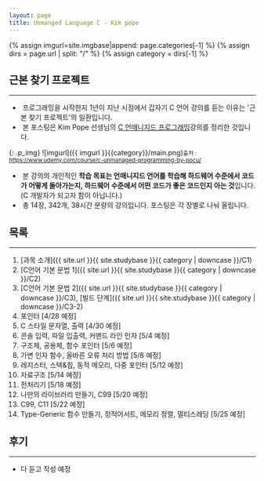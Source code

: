```yaml
---
layout: page
title: Unmanged Language C - Kim pope
---
```


{% assign imgurl=site.imgbase|append: page.categories[-1] %}
{% assign dirs = page.url | split: "/" %}
{% assign category = dirs[-1] %}





## 근본 찾기 프로젝트

---

- &nbsp;프로그래밍을 시작한지 1년이 지난 시점에서 갑자기 C 언어 강의를 듣는 이유는 '근본 찾기 프로젝트'의 일환입니다.
- &nbsp;본 포스팅은 Kim Pope 선생님의 [C 언매니지드 프로그래밍](https://www.udemy.com/course/c-unmanaged-programming-by-pocu/)강의를 정리한 것입니다.

{: .p_img}
![imgurl]({{ imgurl }}{{category}}/main.png)<small>출처 : https://www.udemy.com/course/c-unmanaged-programming-by-pocu/</small>

- &nbsp;본 강의의 개인적인 **학습 목표는 언매니지드 언어를 학습해 하드웨어 수준에서 코드가 어떻게 돌아가는지, 하드웨어 수준에서 어떤 코드가 좋은 코드인지 아는 것**입니다. (C 개발자가 되고자 함이 아닙니다.)
- &nbsp;총 14장, 342개, 38시간 분량의 강의입니다. 포스팅은 각 장별로 나눠 올립니다.





## 목록

---

1. [과목 소개]({{ site.url }}{{ site.studybase }}{{ category | downcase  }}/C1)
2. [C언어 기본 문법 1]({{ site.url }}{{ site.studybase }}{{ category | downcase  }}/C2)
3. [C언어 기본 문법 2]({{ site.url }}{{ site.studybase }}{{ category | downcase  }}/C3), [빌드 단계]({{ site.url }}{{ site.studybase }}{{ category | downcase  }}/C3-2)
4. 포인터 [4/28 예정]
5. C 스타일 문자열, 출력 [4/30 예정]
6. 콘솔 입력, 파일 입출력, 커맨드 라인 인자 [5/4 예정]
7. 구조체, 공용체, 함수 포인터 [5/6 예정]
8. 가변 인자 함수, 올바른 오류 처리 방법 [5/8 예정]
9. 레지스터, 스택&힙, 동적 메모리, 다중 포인터 [5/12 예정]
10. 자료구조 [5/14 예정]
11. 전처리기 [5/18 예정]
12. 나만의 라이브러리 만들기, C99 [5/20 예정]
13. C99, C11 [5/22 예정]
14. Type-Generic 함수 만들기, 정적어서트, 메모리 정렬, 멀티스레딩 [5/25 예정]





## 후기

---

- 다 듣고 작성 예정